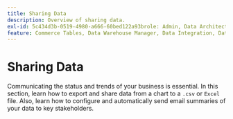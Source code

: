 ```yaml
---
title: Sharing Data
description: Overview of sharing data.
exl-id: 5c434d3b-0519-4980-a666-60bed122a93brole: Admin, Data Architect, Data Engineer, User
feature: Commerce Tables, Data Warehouse Manager, Data Integration, Data Import/Export
---
```

# Sharing Data

Communicating the status and trends of your business is essential. In this section, learn how to export and share data from a chart to a `.csv` or `Excel` file. Also, learn how to configure and automatically send email summaries of your data to key stakeholders.
